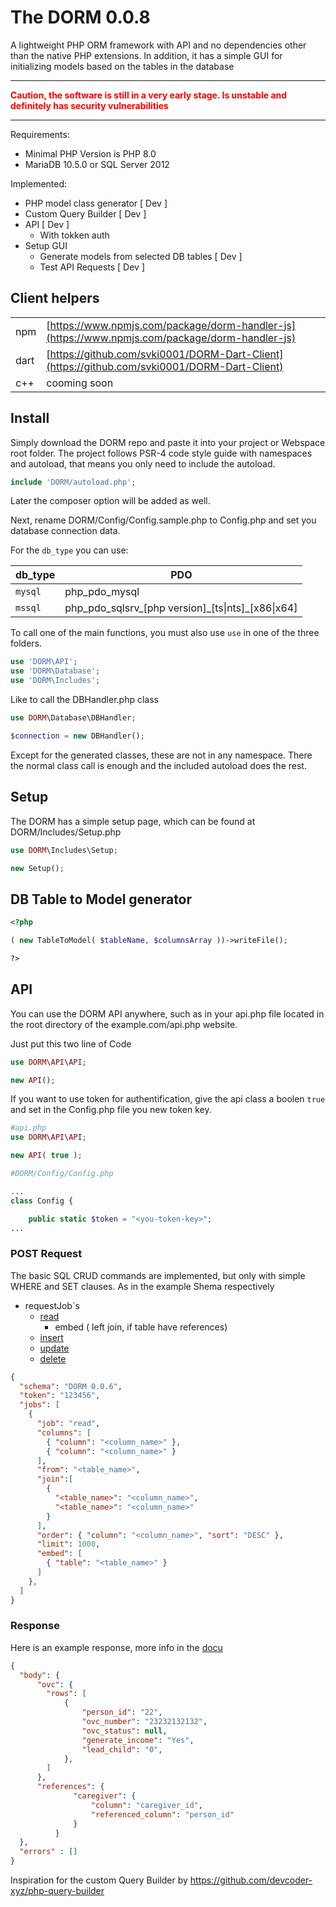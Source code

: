 # The DORM 0.0.8
A lightweight PHP ORM framework with API and no dependencies other than the native PHP extensions. In addition, it has a simple GUI for initializing models based on the tables in the database

***
**<font color="red">Caution, the software is still in a very early stage. Is unstable and definitely has security vulnerabilities</font>**
***

Requirements:
- Minimal PHP Version is PHP 8.0
- MariaDB 10.5.0 or SQL Server 2012 

Implemented:
- PHP model class generator [ Dev ]
- Custom Query Builder [ Dev ]
- API [ Dev ]
  - With tokken auth
- Setup GUI
  - Generate models from selected DB tables [ Dev ]
  - Test API Requests [ Dev ]

## Client helpers

|  |  |
| ------- | --- |
| npm | [https://www.npmjs.com/package/dorm-handler-js](https://www.npmjs.com/package/dorm-handler-js)|
| dart | [https://github.com/svki0001/DORM-Dart-Client](https://github.com/svki0001/DORM-Dart-Client)|
| c++ | cooming soon|

## Install

Simply download the DORM repo and paste it into your project or Webspace root folder. The project follows PSR-4 code style guide with namespaces and autoload, that means you only need to include the autoload.

```php
include 'DORM/autoload.php';
```
Later the composer option will be added as well.

Next, rename DORM/Config/Config.sample.php to Config.php and set you database connection data.

For the `db_type` you can use:

| db_type | PDO |
| ------- | --- |
| `mysql` |  php\_pdo\_mysql   |
| `mssql` |  php\_pdo\_sqlsrv\_[php version]\_[ts\|nts]\_[x86\|x64]   |

To call one of the main functions, you must also use ``use`` in one of the three folders.

```php
use 'DORM\API';
use 'DORM\Database';
use 'DORM\Includes';
```
Like to call the DBHandler.php class
```php
use DORM\Database\DBHandler;

$connection = new DBHandler();
```

Except for the generated classes, these are not in any namespace. There the normal class call is enough and the included autoload does the rest.
## Setup
The DORM has a simple setup page, which can be found at DORM/Includes/Setup.php


```php
use DORM\Includes\Setup;

new Setup();
```


## DB Table to Model generator
```php
<?php

( new TableToModel( $tableName, $columnsArray ))->writeFile();

?>
```

## API

You can use the DORM API anywhere, such as in your api.php file located in the root directory of the example.com/api.php website.

Just put this two line of Code

```php
use DORM\API\API;

new API();
```
If you want to use token for authentification, give the api class a boolen ```true``` and set in the Config.php file you new token key. 
```php
#api.php
use DORM\API\API;

new API( true );

#DORM/Config/Config.php

...
class Config {

    public static $token = "<you-token-key>";
...

```
### POST Request

The basic SQL CRUD commands are implemented, but only with simple WHERE and SET clauses. As in the example Shema respectively
- requestJob´s
  - [read](https://github.com/karolisdailidonis/DORM/blob/main/doc/Job%-%Read.md)
    - embed ( left join, if table have references)
  - [insert](https://github.com/karolisdailidonis/DORM/blob/main/doc/Job%-%Insert.md)
  - [update](https://github.com/karolisdailidonis/DORM/blob/main/doc/Job%-%Update.md)
  - [delete](https://github.com/karolisdailidonis/DORM/blob/main/doc/Job%-%Delete.md)
```json
{
  "schema": "DORM 0.0.6",
  "token": "123456",
  "jobs": [
    {
      "job": "read",
      "columns": [
        { "column": "<column_name>" },
        { "column": "<column_name>" }
      ],
      "from": "<table_name>",
      "join":[
        { 
          "<table_name>": "<column_name>",
          "<table_name>": "<column_name>"
        }
      ],
      "order": { "column": "<column_name>", "sort": "DESC" },
      "limit": 1000, 
      "embed": [
        { "table": "<table_name>" }
      ]
    },
  ]
}
```

### Response
Here is an example response, more info in the [docu](https://github.com/karolisdailidonis/DORM/blob/main/doc/Responses.md)
```json
{ 
  "body": {
      "ovc": {
        "rows": [
            {
                "person_id": "22",
                "ovc_number": "23232132132",
                "ovc_status": null,
                "generate_income": "Yes",
                "lead_child": "0",
            },
        ]
      },
      "references": {
              "caregiver": {
                  "column": "caregiver_id",
                  "referenced_column": "person_id"
              }
          }
  },
  "errors" : []      
}
```



Inspiration for the custom Query Builder by
https://github.com/devcoder-xyz/php-query-builder
